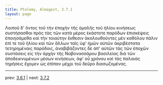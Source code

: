 ```yaml
---
title: Ptolemy, Almagest, 3.7.1
layout: page
---
```


Λοιποῦ δ' ὄντος τοῦ τὴν ἐποχὴν τῆς ὁμαλῆς τοῦ ἡλίου κινήσεως συστήσασθαι πρὸς τὰς τῶν κατὰ μέρος ἑκάστοτε παρόδων ἐπισκέψεις ἐποιησάμεθα καὶ τὴν τοιαύτην ἔκθεσιν ἀκολουθοῦντες μὲν καθόλου πάλιν ἐπί τε τοῦ ἡλίου καὶ τῶν ἄλλων ταῖς ὑφ' ἡμῶν αὐτῶν ἀκριβέστατα τετηρημέναις παρόδοις, ἀναβιβάζοντες δὲ ἀπ' αὐτῶν τὰς τῶν ἐποχῶν συστάσεις εἰς τὴν ἀρχὴν τῆς Ναβονασσάρου βασιλείας διὰ τῶν ἀποδεικνυμένων μέσων κινήσεων, ἀφ' οὗ χρόνου καὶ τὰς παλαιὰς τηρήσεις ἔχομεν ὡς ἐπίπαν μέχρι τοῦ δεῦρο διασωζομένας. 

---

prev: [3.6.1](../3.6.1/) | next: [3.7.2](../3.7.2/)

